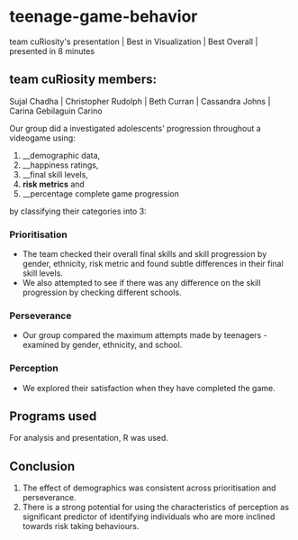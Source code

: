 # teenage-game-behavior
team cuRiosity's presentation | Best in Visualization | Best Overall | presented in 8 minutes

## team cuRiosity members:
Sujal Chadha | Christopher Rudolph | Beth Curran | Cassandra Johns | Carina Gebilaguin Carino

Our group did a investigated adolescents' progression throughout a videogame using:
1. __demographic data, 
2. __happiness ratings, 
3. __final skill levels, 
4. __risk metrics__ and 
5. __percentage complete game progression

by classifying their categories into 3:

### Prioritisation

- The team checked their overall final skills and skill progression by gender, ethnicity, risk metric and found subtle differences in their final skill levels.
- We also attempted to see if there was any difference on the skill progression by checking different schools.

### Perseverance

- Our group compared the maximum attempts made by teenagers - examined by gender, ethnicity, and school.

### Perception

- We explored their satisfaction when they have completed the game.

## Programs used
 For analysis and presentation, R was used.

## Conclusion
 
 1. The effect of demographics was consistent across prioritisation and perseverance.
 2. There is a strong potential for using the characteristics of perception as significant predictor of identifying individuals who are more inclined towards risk taking behaviours.
